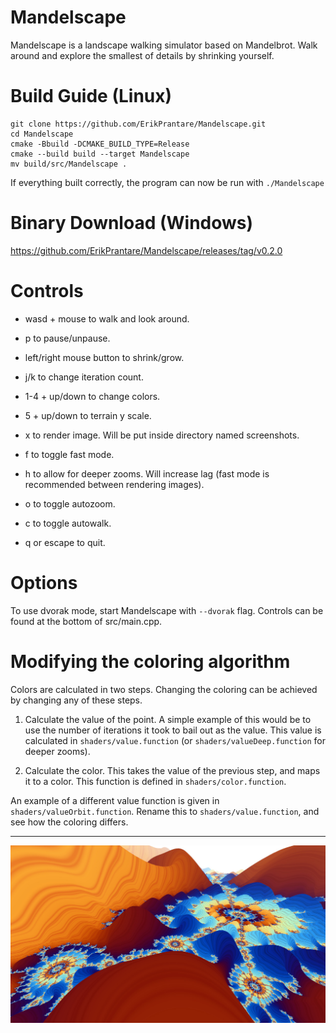 # Mandelscape
Mandelscape is a landscape walking simulator based on Mandelbrot.
Walk around and explore the smallest of details by shrinking yourself.

# Build Guide (Linux)
```
git clone https://github.com/ErikPrantare/Mandelscape.git
cd Mandelscape
cmake -Bbuild -DCMAKE_BUILD_TYPE=Release
cmake --build build --target Mandelscape
mv build/src/Mandelscape .
```
If everything built correctly, the program can now be run with `./Mandelscape`

# Binary Download (Windows)
https://github.com/ErikPrantare/Mandelscape/releases/tag/v0.2.0

# Controls
- wasd + mouse to walk and look around.

- p to pause/unpause.

- left/right mouse button to shrink/grow.

- j/k to change iteration count.

- 1-4 + up/down to change colors.

- 5 + up/down to terrain y scale.

- x to render image. Will be put inside directory named screenshots.

- f to toggle fast mode.

- h to allow for deeper zooms. Will increase lag 
        (fast mode is recommended between rendering images).

- o to toggle autozoom.

- c to toggle autowalk.

- q or escape to quit.

# Options
To use dvorak mode, start Mandelscape with `--dvorak` flag.
Controls can be found at the bottom of src/main.cpp.

# Modifying the coloring algorithm
Colors are calculated in two steps. Changing the coloring can be achieved
by changing any of these steps.

1. Calculate the value of the point.
A simple example of this would be to use the number of iterations it took to
bail out as the value.
This value is calculated in `shaders/value.function`
(or `shaders/valueDeep.function` for deeper zooms).

2. Calculate the color.
This takes the value of the previous step, and maps it to a color.
This function is defined in `shaders/color.function`.

An example of a different value function is given in
`shaders/valueOrbit.function`.
Rename this to `shaders/value.function`, and see how the coloring differs.

---

![](preview.jpg?raw=true "Title")
